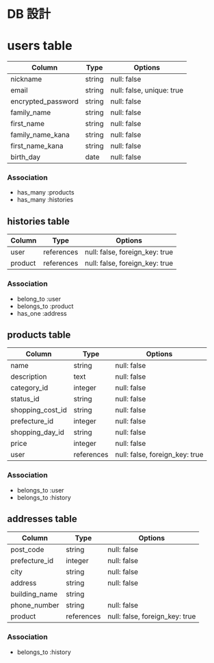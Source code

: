 # DB 設計

# users table

| Column             | Type                | Options                   |
|--------------------|---------------------|---------------------------|
| nickname           | string              | null: false               |
| email	             | string              | null: false, unique: true |
| encrypted_password | string              | null: false               |
| family_name        | string              | null: false               |
| first_name         | string              | null: false               |
| family_name_kana   | string              | null: false               |
| first_name_kana    | string              | null: false               |
| birth_day          | date                | null: false               |

### Association

- has_many :products
- has_many :histories


## histories table

| Column      | Type       | Options                        |
|-------------|------------|--------------------------------|
| user        | references | null: false, foreign_key: true |
| product     | references | null: false, foreign_key: true |

### Association

- belong_to :user
- belongs_to :product
- has_one :address


## products table

| Column                   | Type       | Options                        |
|--------------------------|------------|--------------------------------|
| name                     | string     | null: false                    |
| description	             | text       | null: false                    |
| category_id              | integer    | null: false                    |
| status_id                   | string     | null: false                    |
| shopping_cost_id            | string     | null: false                    |
| prefecture_id            | integer    | null: false                    |
| shopping_day_id            | string     | null: false                    |
| price                    | integer    | null: false                    |
| user                     | references | null: false, foreign_key: true |

### Association

- belongs_to :user
- belongs_to :history


## addresses table

| Column             | Type       | Options                        |
|--------------------|------------|--------------------------------|
| post_code	         | string     | null: false                    |
| prefecture_id      | integer    | null: false                    |
| city               | string     | null: false                    |
| address            | string     | null: false                    |
| building_name	     | string     |                                |
| phone_number       | string     | null: false                    |
| product            | references | null: false, foreign_key: true |

### Association

- belongs_to :history
